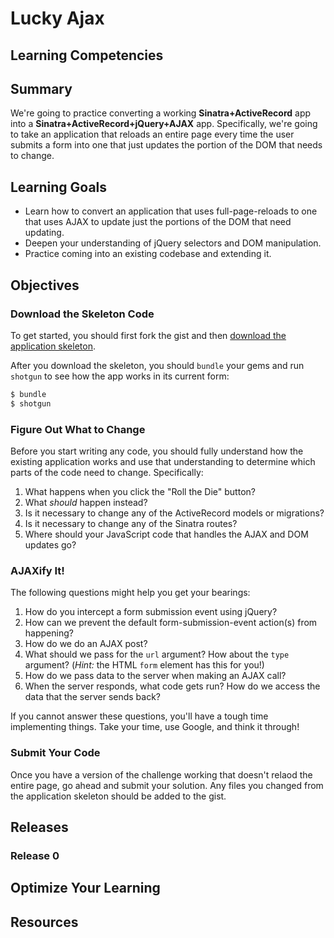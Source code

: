 # Lucky Ajax

## Learning Competencies

## Summary

 We're going to practice converting a working **Sinatra+ActiveRecord** app into a **Sinatra+ActiveRecord+jQuery+AJAX** app. Specifically, we're going to take an application that reloads an entire page every time the user submits a form into one that just updates the portion of the DOM that needs to change.

## Learning Goals

- Learn how to convert an application that uses full-page-reloads to one that uses AJAX to update just the portions of the DOM that need updating.
- Deepen your understanding of jQuery selectors and DOM manipulation.
- Practice coming into an existing codebase and extending it.

## Objectives

### Download the Skeleton Code

To get started, you should first fork the gist and then [download the application skeleton](http://cl.ly/1l1F3N2I3E3x).

After you download the skeleton, you should `bundle` your gems and run `shotgun` to see how the app works in its current form:

```bash
$ bundle
$ shotgun
```

### Figure Out What to Change

Before you start writing any code, you should fully understand how the existing application works and use that understanding to determine which parts of the code need to change. Specifically:

1. What happens when you click the "Roll the Die" button?
2. What *should* happen instead?
3. Is it necessary to change any of the ActiveRecord models or migrations?
4. Is it necessary to change any of the Sinatra routes?
5. Where should your JavaScript code that handles the AJAX and DOM updates go?


### AJAXify It!

The following questions might help you get your bearings:

1. How do you intercept a form submission event using jQuery?
2. How can we prevent the default form-submission-event action(s) from happening?
3. How do we do an AJAX post?
4. What should we pass for the `url` argument? How about the `type` argument? (*Hint:* the HTML `form` element has this for you!)
5. How do we pass data to the server when making an AJAX call?
6. When the server responds, what code gets run? How do we access the data that the server sends back?

If you cannot answer these questions, you'll have a tough time implementing things. Take your time, use Google, and think it through!


### Submit Your Code

Once you have a version of the challenge working that doesn't relaod the entire page, go ahead and submit your solution. Any files you changed from the application skeleton should be added to the gist.


## Releases
### Release 0

## Optimize Your Learning

## Resources
